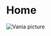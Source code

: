 # Home
<div id="homepage">
  <img src="./path/to/your/image.jpg" alt="Vania picture" id="main-image">
  <h1 id="typewriter-text"></h1>
</div>
